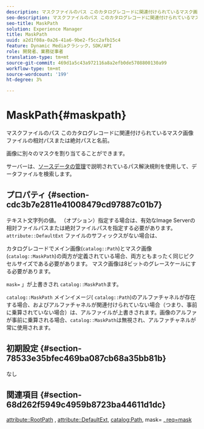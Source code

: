 ```yaml
---
description: マスクファイルのパス このカタログレコードに関連付けられているマスク画像ファイルの相対パスまたは絶対パスと名前。
seo-description: マスクファイルのパス このカタログレコードに関連付けられているマスク画像ファイルの相対パスまたは絶対パスと名前。
seo-title: MaskPath
solution: Experience Manager
title: MaskPath
uuid: a2d1f08a-0a26-41a6-9be2-f5cc2afb15c4
feature: Dynamic Mediaクラシック，SDK/API
role: 開発者、業務従事者
translation-type: tm+mt
source-git-commit: 469d1a5c43a972116a8a2efb0de5708800130a99
workflow-type: tm+mt
source-wordcount: '199'
ht-degree: 3%

---
```



# MaskPath{#maskpath}

マスクファイルのパス このカタログレコードに関連付けられているマスク画像ファイルの相対パスまたは絶対パスと名前。

画像に別々のマスクを割り当てることができます。

サーバーは、[ソースデータの管理](/help/aem-is-ir-api/is-api/image-serving-api-ref/c-configuration-and-administration/c-configuration-and-administration.md)で説明されているパス解決規則を使用して、データファイルを検索します。

## プロパティ {#section-cdc3b7e2811e41008479cd97887c01b7}

テキスト文字列の値。 （オプション）指定する場合は、有効なImage Serverの相対ファイルパスまたは絶対ファイルパスを指定する必要があります。 `attribute::DefaultExt` ファイルのサフィックスがない場合は、

カタログレコードでメイン画像(`catalog::Path`)とマスク画像(`catalog::MaskPath`)の両方が定義されている場合、両方ともまったく同じピクセルサイズである必要があります。 マスク画像は8ビットのグレースケールにする必要があります。

`mask=` 」が上書きされ `catalog::MaskPath`ます。

`catalog::MaskPath` メインイメージ(  `catalog::Path`)のアルファチャネルが存在する場合、およびアルファチャネルが関連付けられていない場合（つまり、事前に乗算されていない場合）は、アルファイルが上書きされます。画像のアルファが事前に乗算される場合、`catalog::MaskPath`は無視され、アルファチャネルが常に使用されます。

## 初期設定 {#section-78533e35bfec469ba087cb68a35bb81b}

なし

## 関連項目 {#section-68d262f5949c4959b8723ba44611d1dc}

[attribute::RootPath](/help/aem-is-ir-api/is-api/image-catalog/image-serving-api-ref/c-image-catalog-reference/c-attributes-reference/r-rootpath.md) ,  [attribute::DefaultExt](/help/aem-is-ir-api/is-api/image-catalog/image-serving-api-ref/c-image-catalog-reference/c-attributes-reference/r-defaultext.md),  [catalog:Path](../../../../../../is-api/image-catalog/image-serving-api-ref/c-image-catalog-reference/c-image-svg-data-reference/c-image-data-reference/r-path-cat.md#reference-306afcaff172440ca81b85da8d78213c), mask= [, ](/help/aem-is-ir-api/is-api/http-ref/image-serving-api-ref/c-http-protocol-reference/c-command-reference/r-mask.md) [req=mask](/help/aem-is-ir-api/is-api/http-ref/image-serving-api-ref/c-http-protocol-reference/c-command-reference/r-req/r-req.md)
